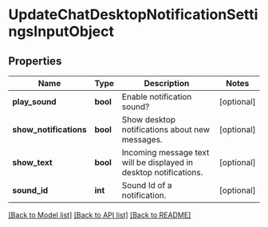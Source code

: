 # UpdateChatDesktopNotificationSettingsInputObject

## Properties
Name | Type | Description | Notes
------------ | ------------- | ------------- | -------------
**play_sound** | **bool** | Enable notification sound? | [optional] 
**show_notifications** | **bool** | Show desktop notifications about new messages. | [optional] 
**show_text** | **bool** | Incoming message text will be displayed in desktop notifications. | [optional] 
**sound_id** | **int** | Sound Id of a notification. | [optional] 

[[Back to Model list]](../README.md#documentation-for-models) [[Back to API list]](../README.md#documentation-for-api-endpoints) [[Back to README]](../README.md)


